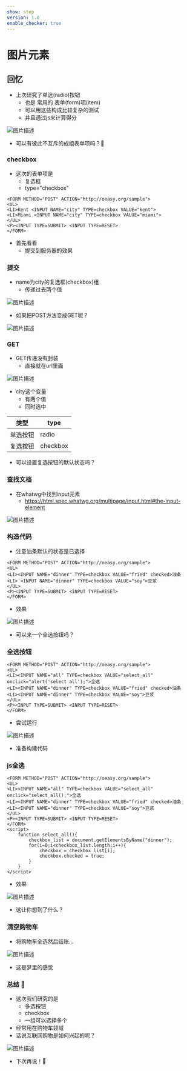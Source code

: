 ```yaml
---
show: step
version: 1.0
enable_checker: true
---
```


# 图片元素

## 回忆

- 上次研究了单选(radio)按钮
	- 也是 常用的 表单(form)项(item)
	- 可以用这些构成比较复杂的测试
	- 并且通过js来计算得分

![图片描述](https://doc.shiyanlou.com/courses/uid1190679-20240819-1724053570619)

- 可以有彼此不互斥的成组表单项吗？🤔

### checkbox

- 这次的表单项是
	- 复选框
	- type="checkbox"

```
<FORM METHOD="POST" ACTION="http://oeasy.org/sample">
<UL>
<LI>Kent <INPUT NAME="city" TYPE=checkbox VALUE="kent">
<LI>Miami <INPUT NAME="city" TYPE=checkbox VALUE="miami">
</UL>
<P><INPUT TYPE=SUBMIT> <INPUT TYPE=RESET>
</FORM>
```

- 首先看看
	- 提交到服务器的效果

### 提交

- name为city的复选框(checkbox)组
	- 传递过去两个值

![图片描述](https://doc.shiyanlou.com/courses/uid1190679-20240819-1724056334441)

- 如果把POST方法变成GET呢？

![图片描述](https://doc.shiyanlou.com/courses/uid1190679-20240819-1724056514834)

### GET

- GET传递没有封装
	- 直接就在url里面

![图片描述](https://doc.shiyanlou.com/courses/uid1190679-20240819-1724056583577)

- city这个变量
	- 有两个值
	- 同时选中

|类型|type|
|---|---|
|单选按钮|radio|
|复选按钮|checkbox|

- 可以设置复选按钮的默认状态吗？

### 查找文档

- 在whatwg中找到input元素
	- https://html.spec.whatwg.org/multipage/input.html#the-input-element

![图片描述](https://doc.shiyanlou.com/courses/uid1190679-20240819-1724071063471)

### 构造代码

- 注意油条默认的状态是已选择

```
<FORM METHOD="POST" ACTION="http://oeasy.org/sample">
<UL>
<LI><INPUT NAME="dinner" TYPE=checkbox VALUE="fried" checked>油条
<LI> <INPUT NAME="dinner" TYPE=checkbox VALUE="soy">豆浆
</UL>
<P><INPUT TYPE=SUBMIT> <INPUT TYPE=RESET>
</FORM>
```

- 效果

![图片描述](https://doc.shiyanlou.com/courses/uid1190679-20240819-1724071690622)

- 可以来一个全选按钮吗？

### 全选按钮

```
<FORM METHOD="POST" ACTION="http://oeasy.org/sample">
<UL>
<LI><INPUT NAME="all" TYPE=checkbox VALUE="select_all" onclick="alert('select all');">全选
<LI><INPUT NAME="dinner" TYPE=checkbox VALUE="fried" checked>油条
<LI><INPUT NAME="dinner" TYPE=checkbox VALUE="soy">豆浆
</UL>
<P><INPUT TYPE=SUBMIT> <INPUT TYPE=RESET>
</FORM>
```

- 尝试运行

![图片描述](https://doc.shiyanlou.com/courses/uid1190679-20240819-1724072247541)

- 准备构建代码

### js全选

```
<FORM METHOD="POST" ACTION="http://oeasy.org/sample">
<UL>
<LI><INPUT NAME="all" TYPE=checkbox VALUE="select_all" onclick="select_all();">全选
<LI><INPUT NAME="dinner" TYPE=checkbox VALUE="fried" checked>油条
<LI><INPUT NAME="dinner" TYPE=checkbox VALUE="soy">豆浆
</UL>
<P><INPUT TYPE=SUBMIT> <INPUT TYPE=RESET>
</FORM>
<script>
    function select_all(){
        checkbox_list = document.getElementsByName("dinner");
        for(i=0;i<checkbox_list.length;i++){
            checkbox = checkbox_list[i];
            checkbox.checked = true;
        }
    }
</script>
```

- 效果

![图片描述](https://doc.shiyanlou.com/courses/uid1190679-20240819-1724072757190)

- 这让你想到了什么？

### 清空购物车

- 将购物车全选然后结账...

![图片描述](https://doc.shiyanlou.com/courses/uid1190679-20240819-1724072901589)

- 这是梦里的感觉

### 总结 🤔

- 这次我们研究的是
	- 多选按钮
	- checkbox 
	- 一组可以选择多个
- 经常用在购物车领域
- 话说互联网购物是如何兴起的呢？

![图片描述](https://doc.shiyanlou.com/courses/uid1190679-20240820-1724125358031)

- 下次再说！👋

